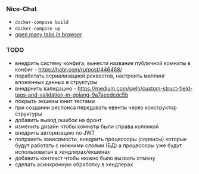 ### Nice-Chat

* `docker-compose build`
* `docker-compose up`
* [open many tabs in browser](http://localhost:8080)

### TODO

* внедрить систему конфига, вынести название публичной комнаты в конфиг - https://habr.com/ru/post/446468/
* поработать сериализацией реквестов, настроить маппинг вложенных данных в структуры 
* внедрнить валидацию - https://medium.com/swlh/custom-struct-field-tags-and-validation-in-golang-9a7aeedcdc5b
* покрыть экшены юнит тестами
* при создании респонса передавать евенты через конструктор структуры
* добавить вывод ошибок на фронт
* изменить дизайн чтобы комнаты были справа колонкой 
* внедрить авторизацию по JWT 
* поправить зависимости, внедрить процессоры (сервисы) которые будут работать с нижними слоями (БД) а процессоры уже будут использоватья в хендлерах/екшенах
* добавить контекст чтобы можно было вызвать отмену
* сделать асинхронную обработку в хендлерах 